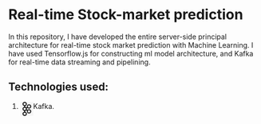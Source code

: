 # Real-time Stock-market prediction
In this repository, I have developed the entire server-side principal architecture for real-time stock market prediction with Machine Learning. I have used Tensorflow.js for constructing ml model architecture, and Kafka for real-time data streaming and pipelining.

## Technologies used:
 1. Kafka.<img align="left" alt="kafka" width="26px" src="./images/kafka2.jpg" />

